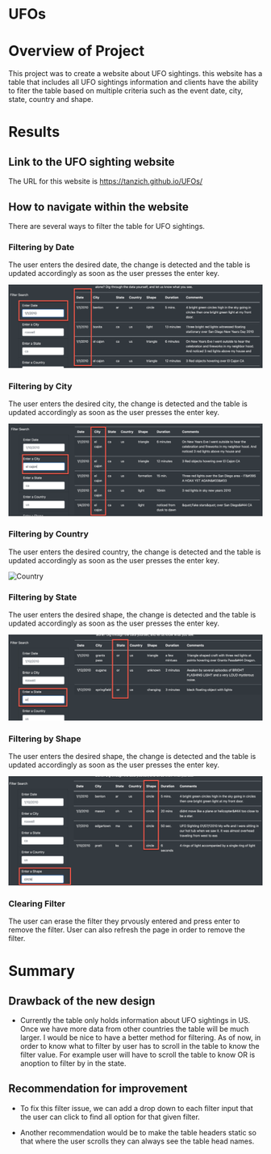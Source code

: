 # UFOs

# Overview of Project
This project was to create a website about UFO sightings. this website has a table that includes all UFO sightings information and clients have the ability to fiter the table based on multiple criteria such as the event date, city, state, country and shape.

# Results

## Link to the UFO sighting website
The URL for this website is https://tanzich.github.io/UFOs/

## How to navigate within the website
There are several ways to filter the table for UFO sightings. 

### Filtering by Date
The user enters the desired date, the change is detected and the table is updated accordingly as soon as the user presses the enter key.

![Date](static\images\Date.png)

### Filtering by City
The user enters the desired city, the change is detected and the table is updated accordingly as soon as the user presses the enter key.

![City](static\images\City.png)

### Filtering by Country
The user enters the desired country, the change is detected and the table is updated accordingly as soon as the user presses the enter key.

![Country](static/imagesCountry.png)  

### Filtering by State
The user enters the desired shape, the change is detected and the table is updated accordingly as soon as the user presses the enter key.

![State](static\images\State.png)

### Filtering by Shape
The user enters the desired shape, the change is detected and the table is updated accordingly as soon as the user presses the enter key.

![Shape](static\images\Shape.png)

### Clearing Filter
The user can erase the filter they prvously entered and press enter to remove the filter. User can also refresh the page in order to remove the filter. 

# Summary

## Drawback of the new design
- Currently the table only holds information about UFO sightings in US. Once we have more data from other countries the table will be much larger. I would be nice to have a better method for filtering. As of now, in order to know what to filter by user has to scroll in the table to know the filter value. For example user will have to scroll the table to know OR is anoption to filter by in the state.

## Recommendation for improvement
- To fix this filter issue, we can add a drop down to each filter input that the user can click to find all option for that given filter.

- Another recommendation would be to make the table headers static so that where the user scrolls they can always see the table head names. 


